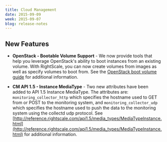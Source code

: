 ```yaml
---
title: Cloud Management
date: 2015-09-09
week: 2015-09-07
blog: release-notes
---
```


## New Features

* **OpenStack - Bootable Volume Support** - We now provide tools that help you leverage OpenStack's ability to boot instances from an existing volume. With RightScale, you can now create volumes from images as well as specify volumes to boot from. See the [OpenStack boot volume guide](/clouds/openstack/openstack_boot_volume_guide.html) for additional information.

* **CM API 1.5 - Instance MediaType** - Two new attributes have been added to API 1.5 Instance MediaType. The attributes are: `monitoring_collector_http` which specifies the hostname used to GET from or POST to the monitoring system, and `monitoring_collector_udp` which specifies the hostname used to push the data to the monitoring system using the collectd udp protocol. See [http://reference.rightscale.com/api1.5/media_types/MediaTypeInstance.html](http://reference.rightscale.com/api1.5/media_types/MediaTypeInstance.html) for additional information.
